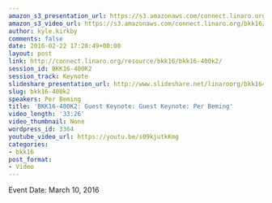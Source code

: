 ```yaml
---
amazon_s3_presentation_url: https://s3.amazonaws.com/connect.linaro.org/bkk16/Presentations/Thursday/BKK16-400A.pdf
amazon_s3_video_url: https://s3.amazonaws.com/connect.linaro.org/bkk16/Videos/Thursday/bkk16-400k2%20The%20Networked%20Society%20and%205G.mp4
author: kyle.kirkby
comments: false
date: 2016-02-22 17:20:49+00:00
layout: post
link: http://connect.linaro.org/resource/bkk16/bkk16-400k2/
session_id: BKK16-400K2
session_track: Keynote
slideshare_presentation_url: http://www.slideshare.net/linaroorg/bkk16400k2-the-networked-society-and-5g
slug: bkk16-400k2
speakers: Per Beming
title: 'BKK16-400K2: Guest Keynote: Guest Keynote: Per Beming'
video_length: '33:26'
video_thumbnail: None
wordpress_id: 3364
youtube_video_url: https://youtu.be/s09kjutkKmg
categories:
- bkk16
post_format:
- Video
---
```


Event Date: March 10, 2016
